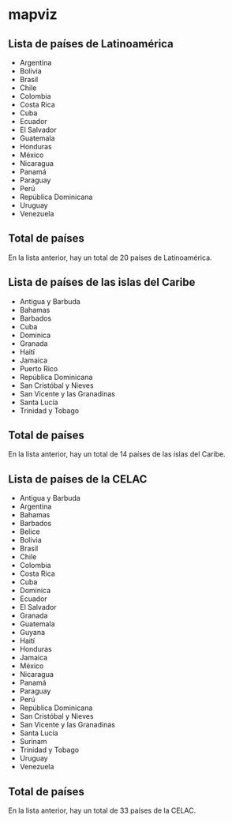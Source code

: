 # mapviz

## Lista de países de Latinoamérica

- Argentina
- Bolivia
- Brasil
- Chile
- Colombia
- Costa Rica
- Cuba
- Ecuador
- El Salvador
- Guatemala
- Honduras
- México
- Nicaragua
- Panamá
- Paraguay
- Perú
- República Dominicana
- Uruguay
- Venezuela

## Total de países

En la lista anterior, hay un total de 20 países de Latinoamérica.

## Lista de países de las islas del Caribe

- Antigua y Barbuda
- Bahamas
- Barbados
- Cuba
- Dominica
- Granada
- Haití
- Jamaica
- Puerto Rico
- República Dominicana
- San Cristóbal y Nieves
- San Vicente y las Granadinas
- Santa Lucía
- Trinidad y Tobago

## Total de países

En la lista anterior, hay un total de 14 países de las islas del Caribe.


## Lista de países de la CELAC

- Antigua y Barbuda
- Argentina
- Bahamas
- Barbados
- Belice
- Bolivia
- Brasil
- Chile
- Colombia
- Costa Rica
- Cuba
- Dominica
- Ecuador
- El Salvador
- Granada
- Guatemala
- Guyana
- Haití
- Honduras
- Jamaica
- México
- Nicaragua
- Panamá
- Paraguay
- Perú
- República Dominicana
- San Cristóbal y Nieves
- San Vicente y las Granadinas
- Santa Lucía
- Surinam
- Trinidad y Tobago
- Uruguay
- Venezuela

## Total de países

En la lista anterior, hay un total de 33 países de la CELAC.